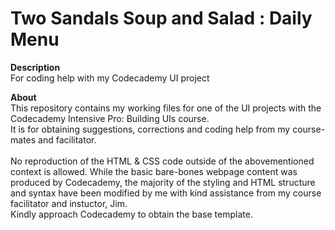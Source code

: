 ﻿# Two Sandals Soup and Salad : Daily Menu
<strong>Description</strong><br />
For coding help with my Codecademy UI project

<strong>About</strong><br />
This repository contains my working files for one of the UI projects with the Codecademy Intensive Pro: Building UIs course.<br />
It is for obtaining suggestions, corrections and coding help from my course-mates and facilitator.<br /><br />
No reproduction of the HTML & CSS code outside of the abovementioned context is allowed. 
While the basic bare-bones webpage content was produced by Codecademy, the majority of the styling and HTML structure and syntax have been modified by me with kind assistance from my course facilitator and instuctor, Jim.<br />
Kindly approach Codecademy to obtain the base template.
